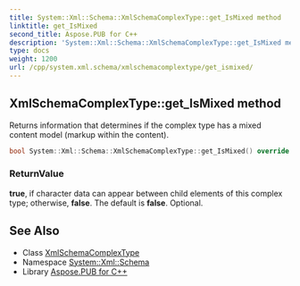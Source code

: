 ```yaml
---
title: System::Xml::Schema::XmlSchemaComplexType::get_IsMixed method
linktitle: get_IsMixed
second_title: Aspose.PUB for C++
description: 'System::Xml::Schema::XmlSchemaComplexType::get_IsMixed method. Returns information that determines if the complex type has a mixed content model (markup within the content) in C++.'
type: docs
weight: 1200
url: /cpp/system.xml.schema/xmlschemacomplextype/get_ismixed/
---
```

## XmlSchemaComplexType::get_IsMixed method


Returns information that determines if the complex type has a mixed content model (markup within the content).

```cpp
bool System::Xml::Schema::XmlSchemaComplexType::get_IsMixed() override
```


### ReturnValue

**true**, if character data can appear between child elements of this complex type; otherwise, **false**. The default is **false**. Optional.

## See Also

* Class [XmlSchemaComplexType](../)
* Namespace [System::Xml::Schema](../../)
* Library [Aspose.PUB for C++](../../../)
